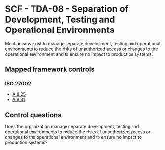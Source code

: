 # SCF - TDA-08 - Separation of Development, Testing and Operational Environments
Mechanisms exist to manage separate development, testing and operational environments to reduce the risks of unauthorized access or changes to the operational environment and to ensure no impact to production systems.
## Mapped framework controls
### ISO 27002
- [A.8.25](../iso27002/a-8.md#a825)
- [A.8.31](../iso27002/a-8.md#a831)
  
## Control questions
Does the organization manage separate development, testing and operational environments to reduce the risks of unauthorized access or changes to the operational environment and to ensure no impact to production systems?
  